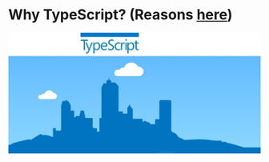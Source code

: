 # Why TypeScript? (Reasons [here](https://github.com/kutyel/typescript-talk/blob/master/REASONS.md))

<p align="center">
  <a href="http://www.typescriptlang.org/">
    <img alt="typescript" src="https://raw.githubusercontent.com/kutyel/typescript-talk/master/assets/ts.jpg?token=AE49TZmVpH01Nlo2JfiBR88kRVS8VD_Bks5XPiiowA%3D%3D">
  </a>
</p>
